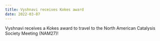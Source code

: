 ```yaml
---
title: Vyshnavi receives Kokes award
date: 2022-03-07
---
```


Vyshnavi receives a Kokes award to travel to the North American Catalysis Society Meeting (NAM27)!


<!--more-->
